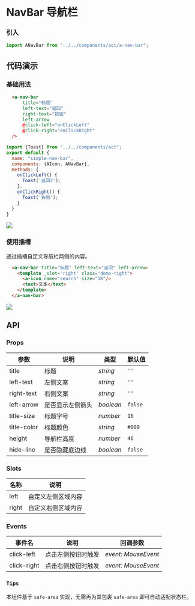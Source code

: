 
# NavBar 导航栏

### 引入

```js
import ANavBar from "../../components/act/a-nav-bar";
```

## 代码演示

### 基础用法

```html
  <a-nav-bar
      title="标题"
      left-text="返回"
      right-text="按钮"
      left-arrow
      @click-left="onClickLeft"
      @click-right="onClickRight"
  />
```

```js
import {Toast} from "../../components/act";
export default {
  name: "simple-nav-bar",
  components: {AIcon, ANavBar},
  methods: {
    onClickLeft() {
      Toast('返回2');
    },
    onClickRight() {
      Toast('右侧');
    }
  }
}
```

![](https://i.loli.net/2021/02/26/GY89TOoqnH2aw3u.png)

### 使用插槽

通过插槽自定义导航栏两侧的内容。

```html
  <a-nav-bar title="标题" left-text="返回" left-arrow>
    <template _slot="right" class="demo-right">
      <a-icon name="search" size="18"/>
      <text>文本</text>
    </template>
  </a-nav-bar>
```

![](https://i.loli.net/2021/02/26/IFtluprSTbckhxW.png)

## API

### Props

| 参数 | 说明 | 类型 | 默认值 |
| --- | --- | --- | --- |
| title | 标题 | _string_ | `''` |
| left-text | 左侧文案 | _string_ | `''` |
| right-text | 右侧文案 | _string_ | `''` |
| left-arrow | 是否显示左侧箭头 | _boolean_ | `false` |
| title-size | 标题字号 | _number_ | `16` |
| title-color | 标题颜色 | _string_ | `#000` |
| height | 导航栏高度 | _number_ | `46` |
| hide-line | 是否隐藏底边线 | _boolean_ | `false` |

### Slots

| 名称  | 说明               |
| ----- | ------------------ |
| left  | 自定义左侧区域内容 |
| right | 自定义右侧区域内容 |

### Events

| 事件名      | 说明               | 回调参数            |
| ----------- | ------------------ | ------------------- |
| click-left  | 点击左侧按钮时触发 | _event: MouseEvent_ |
| click-right | 点击右侧按钮时触发 | _event: MouseEvent_ |

### ` Tips `

本组件基于  ` safe-area ` 实现，无需再为其包裹 ` safe-area ` 即可自动适配状态栏。
